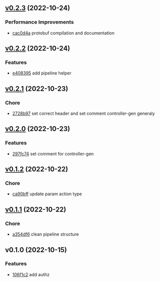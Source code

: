 
<a name="v0.2.3"></a>
## [v0.2.3](https://github.com/w6d-io/apis/compare/v0.2.2...v0.2.3) (2022-10-24)

### Performance Improvements

* [cac0d4a](https://github.com/w6d-io/apis/commit/cac0d4aebede9423a1ada557daac2c32632a327a) protobuf compilation and documentation


<a name="v0.2.2"></a>
## [v0.2.2](https://github.com/w6d-io/apis/compare/v0.2.1...v0.2.2) (2022-10-24)

### Features

* [e408395](https://github.com/w6d-io/apis/commit/e40839586e7c8da63b10d6ddfc0444d3b0ff66ab) add pipeline helper


<a name="v0.2.1"></a>
## [v0.2.1](https://github.com/w6d-io/apis/compare/v0.2.0...v0.2.1) (2022-10-23)

### Chore

* [2728b97](https://github.com/w6d-io/apis/commit/2728b978b7f69a9f1ff3028d77f1843e6bffd434) set correct header and set comment controller-gen generaly


<a name="v0.2.0"></a>
## [v0.2.0](https://github.com/w6d-io/apis/compare/v0.1.2...v0.2.0) (2022-10-23)

### Features

* [297fc74](https://github.com/w6d-io/apis/commit/297fc7419b3a9130ef73718a2cd72e18e72cedfd) set comment for controller-gen


<a name="v0.1.2"></a>
## [v0.1.2](https://github.com/w6d-io/apis/compare/v0.1.1...v0.1.2) (2022-10-22)

### Chore

* [ca90bff](https://github.com/w6d-io/apis/commit/ca90bffca6961c74417eca8760aff6f96b303517) update param action type


<a name="v0.1.1"></a>
## [v0.1.1](https://github.com/w6d-io/apis/compare/v0.1.0...v0.1.1) (2022-10-22)

### Chore

* [a354df6](https://github.com/w6d-io/apis/commit/a354df67622286ab6fa15820b10d73ff528ad249) clean pipeline structure


<a name="v0.1.0"></a>
## v0.1.0 (2022-10-15)

### Features

* [106f1c2](https://github.com/w6d-io/apis/commit/106f1c2ca69e849f476d817ff4277dc6974cd1ae) add authz

